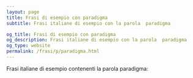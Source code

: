 ```yaml
---
layout: page
title: Frasi di esempio con paradigma 
subtitle: Frasi italiane di esempio con la parola  paradigma

og_title: Frasi di esempio con paradigma 
og_description: Frasi italiane di esempio con la parola  paradigma
og_type: website
permalink: /frasi/p/paradigma.html
---
```


Frasi italiane di esempio contenenti la parola paradigma:


